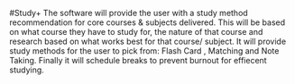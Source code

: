 
#Study+
The software will provide the user with a study method recommendation for core courses
& subjects delivered. This will be based on what course they have to study for, the
nature of that course and research based on what works best for that course/ subject. It will provide study methods
for the user to pick from: Flash Card , Matching and Note Taking. Finally it will schedule breaks to prevent burnout for effiecent
studying.

